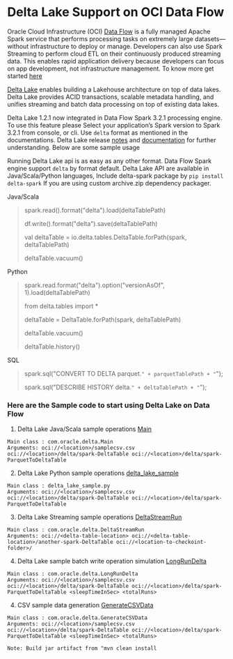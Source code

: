 # Delta Lake Support on OCI Data Flow

Oracle Cloud Infrastructure (OCI) [Data Flow](https://www.oracle.com/in/big-data/data-flow/) is a fully managed Apache Spark service that performs processing tasks on extremely large datasets—without infrastructure to deploy or manage. Developers can also use Spark Streaming to perform cloud ETL on their continuously produced streaming data. This enables rapid application delivery because developers can focus on app development, not infrastructure management.
To know more get started [here](https://docs.oracle.com/en-us/iaas/data-flow/using/dfs_getting_started.htm)

[Delta Lake](https://delta.io/)  enables building a Lakehouse architecture on top of data lakes. Delta Lake provides ACID transactions, scalable metadata handling, and unifies streaming and batch data processing on top of existing data lakes.

Delta Lake 1.2.1 now integrated in Data Flow Spark 3.2.1 processing engine. To use this feature please
Select your application’s Spark version to Spark 3.2.1 from console, or cli.
Use `delta`  format as mentioned in the documentations. Delta Lake release [notes](https://github.com/delta-io/delta/releases/tag/v1.2.1) and [documentation](https://docs.delta.io/latest/delta-intro.html#) for further understanding. Below are some sample usage

Running Delta Lake api is as easy as any other format. Data Flow Spark engine support `delta` by format default. Delta Lake API are available in Java/Scala/Python languages, Include delta-spark package by `pip install delta-spark` If you are using custom archive.zip dependency packager.  

Java/Scala
> spark.read().format("delta").load(deltaTablePath)
> 
> df.write().format("delta").save(deltaTablePath)
> 
> val deltaTable = io.delta.tables.DeltaTable.forPath(spark, deltaTablePath)
>
> deltaTable.vacuum()

Python
> spark.read.format("delta").option("versionAsOf", 1).load(deltaTablePath)
>
> from delta.tables import *
>
> deltaTable = DeltaTable.forPath(spark, deltaTablePath)
> 
> deltaTable.vacuum()
> 
> deltaTable.history()

SQL
> spark.sql("CONVERT TO DELTA parquet.`" + parquetTablePath + "`");
> 
> spark.sql("DESCRIBE HISTORY delta.`" + deltaTablePath + "`");


### Here are the Sample code to start using Delta Lake on Data Flow

1. Delta Lake Java/Scala sample operations [Main](https://github.com/oracle/oracle-dataflow-samplesdeltalake/deltalake/scala/src/main/scala/com/oracle/delta/Main)

```
Main class : com.oracle.delta.Main
Arguments: oci://<location>/samplecsv.csv oci://<location>/delta/spark-DeltaTable oci://<location>/delta/spark-ParquetToDeltaTable
```

2. Delta Lake Python sample operations [delta_lake_sample](https://github.com/oracle/oracle-dataflow-samplesdeltalake/deltalake/python/delta_lake_sample.py)

```
Main class : delta_lake_sample.py
Arguments: oci://<location>/samplecsv.csv oci://<location>/delta/spark-DeltaTable oci://<location>/delta/spark-ParquetToDeltaTable
```
3. Delta Lake Streaming sample operations [DeltaStreamRun](https://github.com/oracle/oracle-dataflow-samplesdeltalake/deltalake/scala/src/main/scala/com/oracle/delta/DeltaStreamRun)

```
Main class : com.oracle.delta.DeltaStreamRun
Arguments: oci://<delta-table-location> oci://<delta-table-location>/another-spark-DeltaTable oci://<location-to-checkoint-folder>/
```
4. Delta Lake sample batch write operation simulation [LongRunDelta](https://github.com/oracle/oracle-dataflow-samplesdeltalake/deltalake/scala/src/main/scala/com/oracle/delta/LongRunDelta)

```
Main class : com.oracle.delta.LongRunDelta
Arguments: oci://<location>/samplecsv.csv oci://<location>/delta/spark-DeltaTable oci://<location>/delta/spark-ParquetToDeltaTable <sleepTimeInSec> <totalRuns>
```
4. CSV sample data generation [GenerateCSVData](https://github.com/oracle/oracle-dataflow-samplesdeltalake/deltalake/scala/src/main/scala/com/oracle/delta/GenerateCSVData)

```
Main class : com.oracle.delta.GenerateCSVData
Arguments: oci://<location>/samplecsv.csv oci://<location>/delta/spark-DeltaTable oci://<location>/delta/spark-ParquetToDeltaTable <sleepTimeInSec> <totalRuns>
```
`Note: Build jar artifact from "mvn clean install`